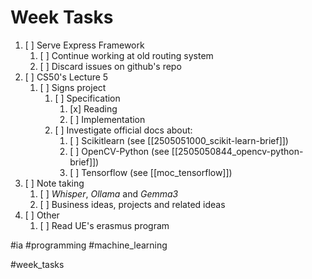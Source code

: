 # Week Tasks
1. [ ] Serve Express Framework
	1. [ ] Continue working at old routing system
	2. [ ] Discard issues on github's repo
2. [ ] CS50's Lecture 5
	1. [ ] Signs project
		1. [ ] Specification
			1. [x] Reading
			2. [ ] Implementation
		2. [ ] Investigate official docs about:
			1. [ ] Scikitlearn (see [[2505051000_scikit-learn-brief]])
			2. [ ] OpenCV-Python (see [[2505050844_opencv-python-brief]])
			3. [ ] Tensorflow (see [[moc_tensorflow]])
3. [ ] Note taking
	1. [ ]  _Whisper_, _Ollama_ and _Gemma3_
	2. [ ] Business ideas, projects and related ideas
4. [ ] Other
	1. [ ] Read UE's erasmus program

#ia #programming #machine_learning

#week_tasks